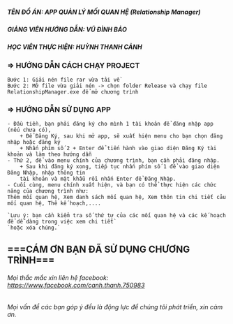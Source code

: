 ##### TÊN ĐỒ ÁN: APP QUẢN LÝ MỐI QUAN HỆ (Relationship Manager)
##### GIẢNG VIÊN HƯỚNG DẪN: VŨ ĐÌNH BẢO
##### HỌC VIÊN THỰC HIỆN: HUỲNH THANH CẢNH

### => HƯỚNG DẪN CÁCH CHẠY PROJECT
	Bước 1: Giải nén file rar vừa tải về
	Bước 2: Mở file vừa giải nén -> chọn folder Release và chạy file RelationshipManager.exe để mở chương trình
	
### => HƯỚNG DẪN SỬ DỤNG APP
	- Đầu tiền, bạn phải đăng ký cho mình 1 tài khoản để đăng nhập app (nếu chưa có),
		+ Để Đăng Ký, sau khi mở app, sẽ xuất hiện menu cho bạn chọn đăng nhập hoặc đăng ký
		+ Nhấn phím số 2 + Enter để tiến hành vào giao diện Đăng Ký tài khoản và làm theo hướng dẫn
	- Thứ 2, để vào menu chính của chương trình, bạn cần phải đăng nhập.
		+ Sau khi đăng ký xong, tiếp tục nhấn phím số 1 để vào giao diện Đăng Nhập, nhập thông tin
		tài khoản và mật khẫu rồi nhấn Enter để Đăng Nhập.
	- Cuối cùng, menu chính xuất hiện, và bạn có thể thực hiện các chức năng của chương trình như:
	Thêm mối quan hệ, Xem danh sách mối quan hệ, Xem thôn tin chi tiết cảu mối quan hệ, Thê kế hoạch,....
	
	`Lưu ý: bạn cần kiểm tra số thứ tự của các mối quan hệ và các kế hoạch để dễ dàng trong việc xem chi tiết`
	`hoặc xóa chúng.`
	
## ===CÁM ƠN BẠN ĐÃ SỬ DỤNG CHƯƠNG TRÌNH===
###### Mọi thắc mắc xin liên hệ facebook: https://www.facebook.com/canh.thanh.750983
###### Mọi vấn đề các bạn góp ý đều là động lực để chúng tôi phát triển, xin cảm ơn.
